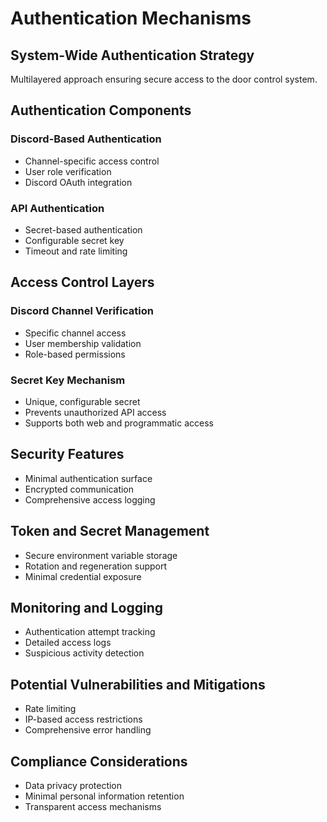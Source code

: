 # Authentication Mechanisms

## System-Wide Authentication Strategy
Multilayered approach ensuring secure access to the door control system.

## Authentication Components
### Discord-Based Authentication
- Channel-specific access control
- User role verification
- Discord OAuth integration

### API Authentication
- Secret-based authentication
- Configurable secret key
- Timeout and rate limiting

## Access Control Layers

### Discord Channel Verification
- Specific channel access
- User membership validation
- Role-based permissions

### Secret Key Mechanism
- Unique, configurable secret
- Prevents unauthorized API access
- Supports both web and programmatic access

## Security Features
- Minimal authentication surface
- Encrypted communication
- Comprehensive access logging

## Token and Secret Management
- Secure environment variable storage
- Rotation and regeneration support
- Minimal credential exposure

## Monitoring and Logging
- Authentication attempt tracking
- Detailed access logs
- Suspicious activity detection

## Potential Vulnerabilities and Mitigations
- Rate limiting
- IP-based access restrictions
- Comprehensive error handling

## Compliance Considerations
- Data privacy protection
- Minimal personal information retention
- Transparent access mechanisms
